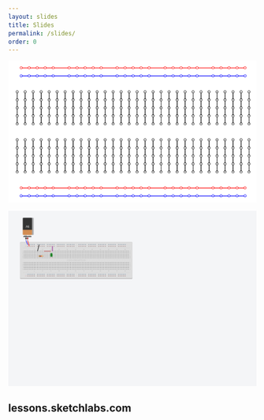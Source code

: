 ```yaml
---
layout: slides
title: Slides
permalink: /slides/
order: 0
---
```


![breadboard](/images/breadboard.png)

![breadboard](/images/breadboard-demo.png)

## lessons.sketchlabs.com
